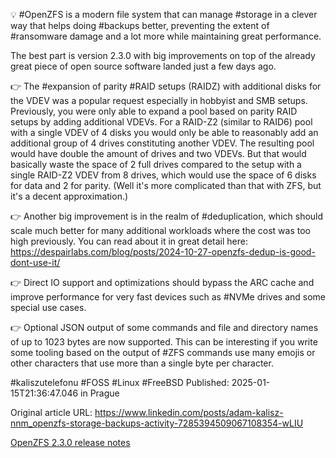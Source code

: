 💡 #OpenZFS is a modern file system that can manage #storage in a clever way that helps doing #backups better, preventing the extent of #ransomware damage and a lot more while maintaining great performance.

The best part is version 2.3.0 with big improvements on top of the already great piece of open source software landed just a few days ago.


👉 The #expansion of parity #RAID setups (RAIDZ) with additional disks for the VDEV was a popular request especially in hobbyist and SMB setups. Previously, you were only able to expand a pool based on parity RAID setups by adding additional VDEVs. For a RAID-Z2 (similar to RAID6) pool with a single VDEV of 4 disks you would only be able to reasonably add an additional group of 4 drives constituting another VDEV. The resulting pool would have double the amount of drives and two VDEVs. But that would basically waste the space of 2 full drives compared to the setup with a single RAID-Z2 VDEV from 8 drives, which would use the space of 6 disks for data and 2 for parity. (Well it's more complicated than that with ZFS, but it's a decent approximation.)


👉 Another big improvement is in the realm of #deduplication, which should scale much better for many additional workloads where the cost was too high previously. You can read about it in great detail here: https://despairlabs.com/blog/posts/2024-10-27-openzfs-dedup-is-good-dont-use-it/


👉 Direct IO support and optimizations should bypass the ARC cache and improve performance for very fast devices such as #NVMe drives and some special use cases.


👉 Optional JSON output of some commands and file and directory names of up to 1023 bytes are now supported. This can be interesting if you write some tooling based on the output of #ZFS commands use many emojis or other characters that use more than a single byte per character.


#kaliszutelefonu #FOSS #Linux #FreeBSD
Published: 2025-01-15T21:36:47.046 in Prague

Original article URL: https://www.linkedin.com/posts/adam-kalisz-nnm_openzfs-storage-backups-activity-7285394509067108354-wLIU

[OpenZFS 2.3.0 release notes](./media/openzfs-2-3-0.png)